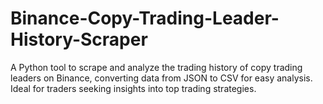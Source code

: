 # Binance-Copy-Trading-Leader-History-Scraper
A Python tool to scrape and analyze the trading history of copy trading leaders on Binance, converting data from JSON to CSV for easy analysis. Ideal for traders seeking insights into top trading strategies.
